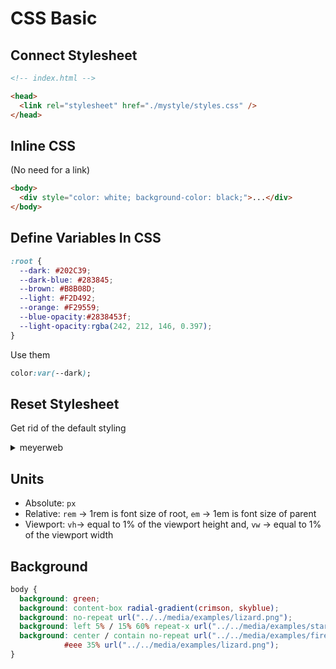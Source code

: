 # CSS Basic

## Connect Stylesheet

```html
<!-- index.html -->

<head>
  <link rel="stylesheet" href="./mystyle/styles.css" />
</head>
```

## Inline CSS
(No need for a link)

```html
<body>
  <div style="color: white; background-color: black;">...</div>
</body>
```

## Define Variables In CSS

```css
:root {
  --dark: #202C39;
  --dark-blue: #283845;
  --brown: #B8B08D;
  --light: #F2D492;
  --orange: #F29559;
  --blue-opacity:#2838453f;
  --light-opacity:rgba(242, 212, 146, 0.397);
}
```

Use them
```css
color:var(--dark);
```

## Reset Stylesheet
Get rid of the default styling

<details>
<summary>meyerweb</summary>

```css
/* http://meyerweb.com/eric/tools/css/reset/ 
   v2.0 | 20110126
   License: none (public domain)
*/

html, body, div, span, applet, object, iframe,
h1, h2, h3, h4, h5, h6, p, blockquote, pre,
a, abbr, acronym, address, big, cite, code,
del, dfn, em, img, ins, kbd, q, s, samp,
small, strike, strong, sub, sup, tt, var,
b, u, i, center,
dl, dt, dd, ol, ul, li,
fieldset, form, label, legend,
table, caption, tbody, tfoot, thead, tr, th, td,
article, aside, canvas, details, embed, 
figure, figcaption, footer, header, hgroup, 
menu, nav, output, ruby, section, summary,
time, mark, audio, video {
	margin: 0;
	padding: 0;
	border: 0;
	font-size: 100%;
	font: inherit;
	vertical-align: baseline;
}
/* HTML5 display-role reset for older browsers */
article, aside, details, figcaption, figure, 
footer, header, hgroup, menu, nav, section {
	display: block;
}
body {
	line-height: 1;
}
ol, ul {
	list-style: none;
}
blockquote, q {
	quotes: none;
}
blockquote:before, blockquote:after,
q:before, q:after {
	content: '';
	content: none;
}
table {
	border-collapse: collapse;
	border-spacing: 0;
}

```

</details>

## Units

- Absolute: ```px```
- Relative: ```rem``` -> 1rem is font size of root, ```em``` -> 1em is font size of parent
- Viewport: ```vh```-> equal to 1% of the viewport height and, ```vw``` -> equal to 1% of the viewport width

## Background

```css
body {
  background: green;
  background: content-box radial-gradient(crimson, skyblue);
  background: no-repeat url("../../media/examples/lizard.png");
  background: left 5% / 15% 60% repeat-x url("../../media/examples/star.png");
  background: center / contain no-repeat url("../../media/examples/firefox-logo.svg"),
            #eee 35% url("../../media/examples/lizard.png");
}
```